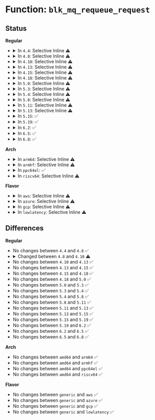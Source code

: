 # Function: <code>blk_mq_requeue_request</code>

## Status
<b>Regular</b>
<ul>
<li>
<details>
<summary>In <code>4.4</code>: Selective Inline ⚠️</summary>

```c
void blk_mq_requeue_request(struct request *rq);
```

**Collision:** Unique Global

**Inline:** Selective

**Transformation:** False

**Instances:**

```
In block/blk-mq.c (ffffffff813c37b0)
Location: block/blk-mq.c:448
Inline: True
Direct callers:
  - drivers/block/xen-blkfront.c:blkif_recover
  - drivers/scsi/scsi_lib.c:__scsi_queue_insert
  - drivers/scsi/scsi_lib.c:scsi_io_completion
  - drivers/md/dm.c:dm_requeue_original_request
```
**Symbols:**

```
ffffffff813c37b0-ffffffff813c37d9: blk_mq_requeue_request (STB_GLOBAL)
```
</details>
</li>
<li>
<details>
<summary>In <code>4.8</code>: Selective Inline ⚠️</summary>

```c
void blk_mq_requeue_request(struct request *rq);
```

**Collision:** Unique Global

**Inline:** Selective

**Transformation:** False

**Instances:**

```
In block/blk-mq.c (ffffffff814074d0)
Location: block/blk-mq.c:504
Inline: True
Direct callers:
  - drivers/block/xen-blkfront.c:blkback_changed
  - drivers/scsi/scsi_lib.c:scsi_io_completion
  - drivers/scsi/scsi_lib.c:__scsi_queue_insert
  - drivers/md/dm-rq.c:dm_requeue_original_request
```
**Symbols:**

```
ffffffff814074d0-ffffffff814074fc: blk_mq_requeue_request (STB_GLOBAL)
```
</details>
</li>
<li>
<details>
<summary>In <code>4.10</code>: Selective Inline ⚠️</summary>

```c
void blk_mq_requeue_request(struct request *rq, bool kick_requeue_list);
```

**Collision:** Unique Global

**Inline:** Selective

**Transformation:** False

**Instances:**

```
In block/blk-mq.c (ffffffff81421a70)
Location: block/blk-mq.c:525
Inline: True
Direct callers:
  - drivers/block/xen-blkfront.c:blkfront_connect
  - drivers/scsi/scsi_lib.c:scsi_io_completion
  - drivers/scsi/scsi_lib.c:__scsi_queue_insert
  - drivers/md/dm-rq.c:dm_requeue_original_request
```
**Symbols:**

```
ffffffff81421a70-ffffffff81421aa7: blk_mq_requeue_request (STB_GLOBAL)
```
</details>
</li>
<li>
<details>
<summary>In <code>4.13</code>: Selective Inline ⚠️</summary>

```c
void blk_mq_requeue_request(struct request *rq, bool kick_requeue_list);
```

**Collision:** Unique Global

**Inline:** Selective

**Transformation:** False

**Instances:**

```
In block/blk-mq.c (ffffffff81430170)
Location: block/blk-mq.c:612
Inline: True
Direct callers:
  - drivers/block/xen-blkfront.c:blkback_changed
  - drivers/scsi/scsi_lib.c:scsi_io_completion
  - drivers/scsi/scsi_lib.c:__scsi_queue_insert
  - drivers/md/dm-rq.c:dm_requeue_original_request
```
**Symbols:**

```
ffffffff81430170-ffffffff814301a7: blk_mq_requeue_request (STB_GLOBAL)
```
</details>
</li>
<li>
<details>
<summary>In <code>4.15</code>: Selective Inline ⚠️</summary>

```c
void blk_mq_requeue_request(struct request *rq, bool kick_requeue_list);
```

**Collision:** Unique Global

**Inline:** Selective

**Transformation:** False

**Instances:**

```
In block/blk-mq.c (ffffffff8145c420)
Location: block/blk-mq.c:665
Inline: True
Direct callers:
  - drivers/block/xen-blkfront.c:blkback_changed
  - drivers/scsi/scsi_lib.c:scsi_mq_requeue_cmd
  - drivers/md/dm-rq.c:dm_requeue_original_request
```
**Symbols:**

```
ffffffff8145c420-ffffffff8145c47b: blk_mq_requeue_request (STB_GLOBAL)
```
</details>
</li>
<li>
<details>
<summary>In <code>4.18</code>: Selective Inline ⚠️</summary>

```c
void blk_mq_requeue_request(struct request *rq, bool kick_requeue_list);
```

**Collision:** Unique Global

**Inline:** Selective

**Transformation:** False

**Instances:**

```
In block/blk-mq.c (ffffffff8148f860)
Location: block/blk-mq.c:680
Inline: True
Direct callers:
  - drivers/block/loop.c:lo_complete_rq
  - drivers/block/xen-blkfront.c:blkback_changed
  - drivers/scsi/scsi_lib.c:scsi_io_completion
  - drivers/scsi/scsi_lib.c:__scsi_queue_insert
  - drivers/md/dm-rq.c:dm_requeue_original_request
```
**Symbols:**

```
ffffffff8148f860-ffffffff8148f8bf: blk_mq_requeue_request (STB_GLOBAL)
```
</details>
</li>
<li>
<details>
<summary>In <code>5.0</code>: Selective Inline ⚠️</summary>

```c
void blk_mq_requeue_request(struct request *rq, bool kick_requeue_list);
```

**Collision:** Unique Global

**Inline:** Selective

**Transformation:** False

**Instances:**

```
In block/blk-mq.c (ffffffff814a8cc0)
Location: block/blk-mq.c:716
Inline: True
Direct callers:
  - drivers/block/loop.c:lo_complete_rq
  - drivers/block/xen-blkfront.c:blkback_changed
  - drivers/scsi/scsi_lib.c:__scsi_queue_insert
  - drivers/scsi/scsi_lib.c:scsi_mq_requeue_cmd
  - drivers/md/dm-rq.c:dm_requeue_original_request
```
**Symbols:**

```
ffffffff814a8cc0-ffffffff814a8d1f: blk_mq_requeue_request (STB_GLOBAL)
```
</details>
</li>
<li>
<details>
<summary>In <code>5.3</code>: Selective Inline ⚠️</summary>

```c
void blk_mq_requeue_request(struct request *rq, bool kick_requeue_list);
```

**Collision:** Unique Global

**Inline:** Selective

**Transformation:** False

**Instances:**

```
In block/blk-mq.c (ffffffff814d7820)
Location: block/blk-mq.c:716
Inline: True
Direct callers:
  - drivers/block/loop.c:lo_complete_rq
  - drivers/block/xen-blkfront.c:blkfront_connect
  - drivers/scsi/scsi_lib.c:__scsi_queue_insert
  - drivers/scsi/scsi_lib.c:scsi_mq_requeue_cmd
  - drivers/scsi/scsi_lib.c:scsi_mq_requeue_cmd
  - drivers/md/dm-rq.c:dm_requeue_original_request
```
**Symbols:**

```
ffffffff814d7820-ffffffff814d7880: blk_mq_requeue_request (STB_GLOBAL)
```
</details>
</li>
<li>
<details>
<summary>In <code>5.4</code>: Selective Inline ⚠️</summary>

```c
void blk_mq_requeue_request(struct request *rq, bool kick_requeue_list);
```

**Collision:** Unique Global

**Inline:** Selective

**Transformation:** False

**Instances:**

```
In block/blk-mq.c (ffffffff814f0ba0)
Location: block/blk-mq.c:729
Inline: True
Direct callers:
  - drivers/block/loop.c:lo_complete_rq
  - drivers/block/xen-blkfront.c:blkfront_connect
  - drivers/scsi/scsi_lib.c:__scsi_queue_insert
  - drivers/scsi/scsi_lib.c:scsi_mq_requeue_cmd
  - drivers/scsi/scsi_lib.c:scsi_mq_requeue_cmd
  - drivers/md/dm-rq.c:dm_requeue_original_request
```
**Symbols:**

```
ffffffff814f0ba0-ffffffff814f0c00: blk_mq_requeue_request (STB_GLOBAL)
```
</details>
</li>
<li>
<details>
<summary>In <code>5.8</code>: Selective Inline ⚠️</summary>

```c
void blk_mq_requeue_request(struct request *rq, bool kick_requeue_list);
```

**Collision:** Unique Global

**Inline:** Selective

**Transformation:** False

**Instances:**

```
In block/blk-mq.c (ffffffff81551da0)
Location: block/blk-mq.c:728
Inline: True
Direct callers:
  - drivers/block/loop.c:lo_complete_rq
  - drivers/scsi/scsi_lib.c:__scsi_queue_insert
  - drivers/scsi/scsi_lib.c:scsi_mq_requeue_cmd
  - drivers/scsi/scsi_lib.c:scsi_mq_requeue_cmd
  - drivers/md/dm-rq.c:dm_requeue_original_request
```
**Symbols:**

```
ffffffff81551da0-ffffffff81551e08: blk_mq_requeue_request (STB_GLOBAL)
```
</details>
</li>
<li>
<details>
<summary>In <code>5.11</code>: Selective Inline ⚠️</summary>

```c
void blk_mq_requeue_request(struct request *rq, bool kick_requeue_list);
```

**Collision:** Unique Global

**Inline:** Selective

**Transformation:** False

**Instances:**

```
In block/blk-mq.c (ffffffff8156ded0)
Location: block/blk-mq.c:778
Inline: True
Direct callers:
  - drivers/block/loop.c:lo_complete_rq
  - drivers/scsi/scsi_lib.c:__scsi_queue_insert
  - drivers/scsi/scsi_lib.c:scsi_mq_requeue_cmd
  - drivers/scsi/scsi_lib.c:scsi_mq_requeue_cmd
  - drivers/md/dm-rq.c:dm_requeue_original_request
```
**Symbols:**

```
ffffffff8156ded0-ffffffff8156df38: blk_mq_requeue_request (STB_GLOBAL)
```
</details>
</li>
<li>
<details>
<summary>In <code>5.13</code>: Selective Inline ⚠️</summary>

```c
void blk_mq_requeue_request(struct request *rq, bool kick_requeue_list);
```

**Collision:** Unique Global

**Inline:** Selective

**Transformation:** False

**Instances:**

```
In block/blk-mq.c (ffffffff815759b0)
Location: block/blk-mq.c:752
Inline: True
Direct callers:
  - drivers/block/loop.c:lo_complete_rq
  - drivers/scsi/scsi_lib.c:__scsi_queue_insert
  - drivers/scsi/scsi_lib.c:scsi_mq_requeue_cmd
  - drivers/scsi/scsi_lib.c:scsi_mq_requeue_cmd
  - drivers/md/dm-rq.c:dm_requeue_original_request
```
**Symbols:**

```
ffffffff815759b0-ffffffff81575a18: blk_mq_requeue_request (STB_GLOBAL)
```
</details>
</li>
<li>
<details>
<summary>In <code>5.15</code>: ✅</summary>

```c
void blk_mq_requeue_request(struct request *rq, bool kick_requeue_list);
```

**Collision:** Unique Global

**Inline:** No

**Transformation:** False

**Instances:**

```
In block/blk-mq.c (ffffffff815d9ed0)
Location: block/blk-mq.c:759
Inline: False
Direct callers:
  - drivers/block/loop.c:lo_complete_rq
  - drivers/block/xen-blkfront.c:blkfront_connect
  - drivers/scsi/scsi_lib.c:scsi_io_completion
  - drivers/scsi/scsi_lib.c:scsi_io_completion_action
  - drivers/scsi/scsi_lib.c:__scsi_queue_insert
  - drivers/md/dm-rq.c:dm_requeue_original_request
```
**Symbols:**

```
ffffffff815d9ed0-ffffffff815d9f27: blk_mq_requeue_request (STB_GLOBAL)
```
</details>
</li>
<li>
<details>
<summary>In <code>5.19</code>: ✅</summary>

```c
void blk_mq_requeue_request(struct request *rq, bool kick_requeue_list);
```

**Collision:** Unique Global

**Inline:** No

**Transformation:** False

**Instances:**

```
In block/blk-mq.c (ffffffff81687930)
Location: block/blk-mq.c:1309
Inline: False
Direct callers:
  - drivers/block/loop.c:lo_complete_rq
  - drivers/block/xen-blkfront.c:blkfront_connect
  - drivers/scsi/scsi_lib.c:scsi_io_completion
  - drivers/scsi/scsi_lib.c:scsi_io_completion_action
  - drivers/scsi/scsi_lib.c:__scsi_queue_insert
  - drivers/md/dm-rq.c:dm_requeue_original_request
```
**Symbols:**

```
ffffffff81687930-ffffffff81687996: blk_mq_requeue_request (STB_GLOBAL)
```
</details>
</li>
<li>
<details>
<summary>In <code>6.2</code>: ✅</summary>

```c
void blk_mq_requeue_request(struct request *rq, bool kick_requeue_list);
```

**Collision:** Unique Global

**Inline:** No

**Transformation:** False

**Instances:**

```
In block/blk-mq.c (ffffffff81745cb0)
Location: block/blk-mq.c:1437
Inline: False
Direct callers:
  - drivers/block/loop.c:lo_complete_rq
  - drivers/block/xen-blkfront.c:blkfront_connect
  - drivers/scsi/scsi_lib.c:scsi_io_completion
  - drivers/scsi/scsi_lib.c:scsi_io_completion_action
  - drivers/scsi/scsi_lib.c:scsi_io_completion_action
  - drivers/scsi/scsi_lib.c:__scsi_queue_insert
  - drivers/md/dm-rq.c:dm_requeue_original_request
```
**Symbols:**

```
ffffffff81745cb0-ffffffff81745d16: blk_mq_requeue_request (STB_GLOBAL)
```
</details>
</li>
<li>
<details>
<summary>In <code>6.5</code>: ✅</summary>

```c
void blk_mq_requeue_request(struct request *rq, bool kick_requeue_list);
```

**Collision:** Unique Global

**Inline:** No

**Transformation:** False

**Instances:**

```
In block/blk-mq.c (ffffffff8177f1d0)
Location: block/blk-mq.c:1445
Inline: False
Direct callers:
  - drivers/block/loop.c:lo_complete_rq
  - drivers/block/virtio_blk.c:virtio_queue_rqs
  - drivers/block/xen-blkfront.c:blkfront_connect
  - drivers/scsi/scsi_lib.c:__scsi_queue_insert
  - drivers/scsi/scsi_lib.c:scsi_mq_requeue_cmd
  - drivers/md/dm-rq.c:dm_requeue_original_request
```
**Symbols:**

```
ffffffff8177f1d0-ffffffff8177f29b: blk_mq_requeue_request (STB_GLOBAL)
```
</details>
</li>
<li>
<details>
<summary>In <code>6.8</code>: ✅</summary>

```c
void blk_mq_requeue_request(struct request *rq, bool kick_requeue_list);
```

**Collision:** Unique Global

**Inline:** No

**Transformation:** False

**Instances:**

```
In block/blk-mq.c (ffffffff817c10f0)
Location: block/blk-mq.c:1448
Inline: False
Direct callers:
  - drivers/block/loop.c:lo_complete_rq
  - drivers/block/virtio_blk.c:virtio_queue_rqs
  - drivers/block/xen-blkfront.c:blkfront_connect
  - drivers/scsi/scsi_lib.c:__scsi_queue_insert
  - drivers/scsi/scsi_lib.c:scsi_mq_requeue_cmd
  - drivers/md/dm-rq.c:dm_requeue_original_request
```
**Symbols:**

```
ffffffff817c10f0-ffffffff817c11bb: blk_mq_requeue_request (STB_GLOBAL)
```
</details>
</li>
</ul>
<b>Arch</b>
<ul>
<li>
<details>
<summary>In <code>arm64</code>: Selective Inline ⚠️</summary>

```c
void blk_mq_requeue_request(struct request *rq, bool kick_requeue_list);
```

**Collision:** Unique Global

**Inline:** Selective

**Transformation:** False

**Instances:**

```
In block/blk-mq.c (ffff8000105efff0)
Location: block/blk-mq.c:729
Inline: True
Direct callers:
  - drivers/block/loop.c:lo_complete_rq
  - drivers/block/xen-blkfront.c:blkfront_connect
  - drivers/scsi/scsi_lib.c:__scsi_queue_insert
  - drivers/scsi/scsi_lib.c:__scsi_queue_insert
  - drivers/scsi/scsi_lib.c:scsi_mq_requeue_cmd
  - drivers/scsi/scsi_lib.c:scsi_mq_requeue_cmd
  - drivers/md/dm-rq.c:dm_requeue_original_request
  - drivers/mmc/core/block.c:mmc_blk_cqe_complete_rq
```
**Symbols:**

```
ffff8000105efff0-ffff8000105f0064: blk_mq_requeue_request (STB_GLOBAL)
```
</details>
</li>
<li>
<details>
<summary>In <code>armhf</code>: Selective Inline ⚠️</summary>

```c
void blk_mq_requeue_request(struct request *rq, bool kick_requeue_list);
```

**Collision:** Unique Global

**Inline:** Selective

**Transformation:** False

**Instances:**

```
In block/blk-mq.c (c079c160)
Location: block/blk-mq.c:729
Inline: True
Direct callers:
  - drivers/block/loop.c:lo_complete_rq
  - drivers/scsi/scsi_lib.c:__scsi_queue_insert
  - drivers/scsi/scsi_lib.c:scsi_mq_requeue_cmd
  - drivers/md/dm-rq.c:dm_requeue_original_request
  - drivers/mmc/core/block.c:mmc_blk_cqe_complete_rq
```
**Symbols:**

```
c079c160-c079c1d0: blk_mq_requeue_request (STB_GLOBAL)
```
</details>
</li>
<li>
<details>
<summary>In <code>ppc64el</code>: ✅</summary>

```c
void blk_mq_requeue_request(struct request *rq, bool kick_requeue_list);
```

**Collision:** Unique Global

**Inline:** No

**Transformation:** False

**Instances:**

```
In block/blk-mq.c (c000000000786760)
Location: block/blk-mq.c:729
Inline: False
Direct callers:
  - drivers/block/loop.c:lo_complete_rq
  - drivers/scsi/scsi_lib.c:__scsi_queue_insert
  - drivers/scsi/scsi_lib.c:__scsi_queue_insert
  - drivers/scsi/scsi_lib.c:scsi_mq_requeue_cmd
  - drivers/scsi/scsi_lib.c:scsi_mq_requeue_cmd
  - drivers/md/dm-rq.c:dm_requeue_original_request
```
**Symbols:**

```
c000000000786760-c0000000007867fc: blk_mq_requeue_request (STB_GLOBAL)
```
</details>
</li>
<li>
<details>
<summary>In <code>riscv64</code>: Selective Inline ⚠️</summary>

```c
void blk_mq_requeue_request(struct request *rq, bool kick_requeue_list);
```

**Collision:** Unique Global

**Inline:** Selective

**Transformation:** False

**Instances:**

```
In block/blk-mq.c (ffffffe00042efc2)
Location: block/blk-mq.c:729
Inline: True
Direct callers:
  - drivers/block/loop.c:lo_complete_rq
  - drivers/scsi/scsi_lib.c:__scsi_queue_insert
  - drivers/scsi/scsi_lib.c:scsi_mq_requeue_cmd
  - drivers/scsi/scsi_lib.c:scsi_mq_requeue_cmd
  - drivers/md/dm-rq.c:dm_requeue_original_request
  - drivers/mmc/core/block.c:mmc_blk_cqe_complete_rq
```
**Symbols:**

```
ffffffe00042efc2-ffffffe00042f01c: blk_mq_requeue_request (STB_GLOBAL)
```
</details>
</li>
</ul>
<b>Flavor</b>
<ul>
<li>
<details>
<summary>In <code>aws</code>: Selective Inline ⚠️</summary>

```c
void blk_mq_requeue_request(struct request *rq, bool kick_requeue_list);
```

**Collision:** Unique Global

**Inline:** Selective

**Transformation:** False

**Instances:**

```
In block/blk-mq.c (ffffffff814e9180)
Location: block/blk-mq.c:729
Inline: True
Direct callers:
  - drivers/block/loop.c:lo_complete_rq
  - drivers/block/xen-blkfront.c:blkfront_connect
  - drivers/scsi/scsi_lib.c:__scsi_queue_insert
  - drivers/scsi/scsi_lib.c:scsi_mq_requeue_cmd
  - drivers/scsi/scsi_lib.c:scsi_mq_requeue_cmd
  - drivers/nvme/host/core.c:nvme_complete_rq
  - drivers/md/dm-rq.c:dm_requeue_original_request
```
**Symbols:**

```
ffffffff814e9180-ffffffff814e91e0: blk_mq_requeue_request (STB_GLOBAL)
```
</details>
</li>
<li>
<details>
<summary>In <code>azure</code>: Selective Inline ⚠️</summary>

```c
void blk_mq_requeue_request(struct request *rq, bool kick_requeue_list);
```

**Collision:** Unique Global

**Inline:** Selective

**Transformation:** False

**Instances:**

```
In block/blk-mq.c (ffffffff814d96f0)
Location: block/blk-mq.c:729
Inline: True
Direct callers:
  - drivers/block/loop.c:lo_complete_rq
  - drivers/scsi/scsi_lib.c:__scsi_queue_insert
  - drivers/scsi/scsi_lib.c:scsi_mq_requeue_cmd
  - drivers/scsi/scsi_lib.c:scsi_mq_requeue_cmd
  - drivers/nvme/host/core.c:nvme_complete_rq
  - drivers/md/dm-rq.c:dm_requeue_original_request
```
**Symbols:**

```
ffffffff814d96f0-ffffffff814d9750: blk_mq_requeue_request (STB_GLOBAL)
```
</details>
</li>
<li>
<details>
<summary>In <code>gcp</code>: Selective Inline ⚠️</summary>

```c
void blk_mq_requeue_request(struct request *rq, bool kick_requeue_list);
```

**Collision:** Unique Global

**Inline:** Selective

**Transformation:** False

**Instances:**

```
In block/blk-mq.c (ffffffff814e5210)
Location: block/blk-mq.c:729
Inline: True
Direct callers:
  - drivers/block/loop.c:lo_complete_rq
  - drivers/block/xen-blkfront.c:blkfront_connect
  - drivers/scsi/scsi_lib.c:__scsi_queue_insert
  - drivers/scsi/scsi_lib.c:scsi_mq_requeue_cmd
  - drivers/scsi/scsi_lib.c:scsi_mq_requeue_cmd
  - drivers/md/dm-rq.c:dm_requeue_original_request
```
**Symbols:**

```
ffffffff814e5210-ffffffff814e5270: blk_mq_requeue_request (STB_GLOBAL)
```
</details>
</li>
<li>
<details>
<summary>In <code>lowlatency</code>: Selective Inline ⚠️</summary>

```c
void blk_mq_requeue_request(struct request *rq, bool kick_requeue_list);
```

**Collision:** Unique Global

**Inline:** Selective

**Transformation:** False

**Instances:**

```
In block/blk-mq.c (ffffffff814fe170)
Location: block/blk-mq.c:729
Inline: True
Direct callers:
  - drivers/block/loop.c:lo_complete_rq
  - drivers/block/xen-blkfront.c:blkfront_connect
  - drivers/scsi/scsi_lib.c:__scsi_queue_insert
  - drivers/scsi/scsi_lib.c:scsi_mq_requeue_cmd
  - drivers/scsi/scsi_lib.c:scsi_mq_requeue_cmd
  - drivers/md/dm-rq.c:dm_requeue_original_request
```
**Symbols:**

```
ffffffff814fe170-ffffffff814fe1d0: blk_mq_requeue_request (STB_GLOBAL)
```
</details>
</li>
</ul>

## Differences
<b>Regular</b>
<ul>
<li>
No changes between <code>4.4</code> and <code>4.8</code> ✅
</li>
<li>
<details>
<summary>Changed between <code>4.8</code> and <code>4.10</code> ⚠️</summary>
<ul>
<li>
<b>Param added. </b>
<code>bool kick_requeue_list</code>
</li>
</ul>
</details>
</li>
<li>
No changes between <code>4.10</code> and <code>4.13</code> ✅
</li>
<li>
No changes between <code>4.13</code> and <code>4.15</code> ✅
</li>
<li>
No changes between <code>4.15</code> and <code>4.18</code> ✅
</li>
<li>
No changes between <code>4.18</code> and <code>5.0</code> ✅
</li>
<li>
No changes between <code>5.0</code> and <code>5.3</code> ✅
</li>
<li>
No changes between <code>5.3</code> and <code>5.4</code> ✅
</li>
<li>
No changes between <code>5.4</code> and <code>5.8</code> ✅
</li>
<li>
No changes between <code>5.8</code> and <code>5.11</code> ✅
</li>
<li>
No changes between <code>5.11</code> and <code>5.13</code> ✅
</li>
<li>
No changes between <code>5.13</code> and <code>5.15</code> ✅
</li>
<li>
No changes between <code>5.15</code> and <code>5.19</code> ✅
</li>
<li>
No changes between <code>5.19</code> and <code>6.2</code> ✅
</li>
<li>
No changes between <code>6.2</code> and <code>6.5</code> ✅
</li>
<li>
No changes between <code>6.5</code> and <code>6.8</code> ✅
</li>
</ul>
<b>Arch</b>
<ul>
<li>
No changes between <code>amd64</code> and <code>arm64</code> ✅
</li>
<li>
No changes between <code>amd64</code> and <code>armhf</code> ✅
</li>
<li>
No changes between <code>amd64</code> and <code>ppc64el</code> ✅
</li>
<li>
No changes between <code>amd64</code> and <code>riscv64</code> ✅
</li>
</ul>
<b>Flavor</b>
<ul>
<li>
No changes between <code>generic</code> and <code>aws</code> ✅
</li>
<li>
No changes between <code>generic</code> and <code>azure</code> ✅
</li>
<li>
No changes between <code>generic</code> and <code>gcp</code> ✅
</li>
<li>
No changes between <code>generic</code> and <code>lowlatency</code> ✅
</li>
</ul>
